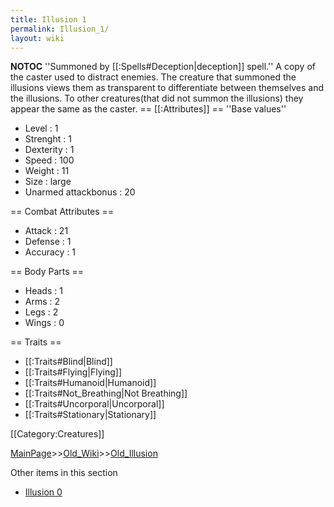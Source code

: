 ```yaml
---
title: Illusion 1
permalink: Illusion_1/
layout: wiki
---
```

__NOTOC__
''Summoned by [[:Spells#Deception|deception]] spell.''
A copy of the caster used to distract enemies.
The creature that summoned the illusions views them as transparent to differentiate between themselves and the illusions.
To other creatures(that did not summon the illusions) they appear the same as the caster.
== [[:Attributes]] ==
''Base values''
* Level : 1
* Strenght : 1
* Dexterity : 1
* Speed : 100
* Weight : 11
* Size : large
* Unarmed attackbonus : 20

== Combat Attributes ==
* Attack : 21
* Defense : 1
* Accuracy : 1

== Body Parts ==
* Heads : 1
* Arms : 2
* Legs : 2
* Wings : 0

== Traits ==
* [[:Traits#Blind|Blind]]
* [[:Traits#Flying|Flying]]
* [[:Traits#Humanoid|Humanoid]]
* [[:Traits#Not_Breathing|Not Breathing]]
* [[:Traits#Uncorporal|Uncorporal]]
* [[:Traits#Stationary|Stationary]]

[[Category:Creatures]]

[MainPage](/keeperrl_wiki/ "wikilink")>>[Old_Wiki](/keeperrl_wiki/Old_Wiki "wikilink")>>[Old_Illusion](/keeperrl_wiki/Old_Illusion "wikilink")

Other items in this section
-    [Illusion 0](/keeperrl_wiki/Illusion_0 "wikilink")
